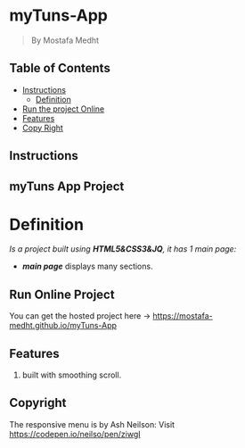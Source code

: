 # myTuns-App

> By Mostafa Medht

## Table of Contents

- [Instructions](#instructions)
  - [Definition](#Definition)
- [Run the project Online](#Run)
- [Features](#Features)
- [Copy Right](#Copyright)

## Instructions

## myTuns App Project

# Definition

_Is a project built using **HTML5&CSS3&JQ**, it has 1 main page:_

- _**main page**_ displays many sections.

## Run Online Project

You can get the hosted project here -> https://mostafa-medht.github.io/myTuns-App

## Features

1. built with smoothing scroll.

## Copyright

The responsive menu is by Ash Neilson: Visit https://codepen.io/neilso/pen/ziwgI
